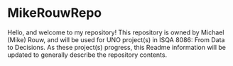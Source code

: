 # MikeRouwRepo
Hello, and welcome to my repository!
This repository is owned by Michael (Mike) Rouw, and will be used for UNO project(s) in ISQA 8086: From Data to Decisions.
As these project(s) progress, this Readme information will be updated to generally describe the repository contents.
